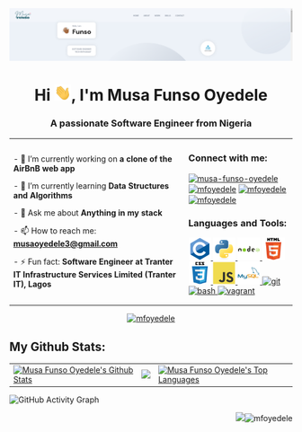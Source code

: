<!--![MasterHead](https://blog.bit.ai/wp-content/uploads/2018/09/How-to-Embed-GitHub-Gists-in-Your-Documents-Blog-Banner.png)-->
![alt text](https://github.com/mfoyedele/mfoyedele/blob/main/mfoprofile.png?raw=true)
<h1 align="center">Hi <img src="https://github.com/mfoyedele/mfoyedele/blob/main/wave.gif" width="30px">, I'm Musa Funso Oyedele</h1>
<h3 align="center">A passionate Software Engineer from Nigeria</h3>
<!--<img align= "right" alt="Coding" width="375" src="https://cdn.dribbble.com/users/1162077/screenshots/3848914/media/320984a9ca58b3c73274c9259ecf6de8.gif">-->

<table>
  <tr>
    <td>
      <p>- 🔭 I’m currently working on <b>a clone of the AirBnB web app</b></p>
      <p>- 🌱 I’m currently learning <b>Data Structures and Algorithms</b></p>
      <p>- 💬 Ask me about <b>Anything in my stack</b></p>
      <p>- 📫 How to reach me: <b><a href=mailto:musaoyedele3@gmail.com alt=email>musaoyedele3@gmail.com</a></b></p>
      <p>- ⚡ Fun fact: <b>Software Engineer at Tranter IT Infrastructure Services Limited (Tranter IT), Lagos</b></p>
    </td>
    <td>
      <h3 align="left">Connect with me:</h3>
      <p align="left">
      <a href="https://www.linkedin.com/in/musa-funso-oyedele-14b262195" target="blank"><img align="center" src="https://raw.githubusercontent.com/rahuldkjain/github-profile-readme-generator/master/src/images/icons/Social/linked-in-alt.svg" alt="musa-funso-oyedele" height="30" width="40" /></a>
      <a href="https://twitter.com/realfunso" target="blank"><img align="center" src="https://raw.githubusercontent.com/rahuldkjain/github-profile-readme-generator/master/src/images/icons/Social/twitter.svg" alt="mfoyedele" height="30" width="40" /></a>
      <a href="https://web.facebook.com/realfunso?_rdc=1&_rdr" target="blank"><img align="center" src="https://raw.githubusercontent.com/rahuldkjain/github-profile-readme-generator/master/src/images/icons/Social/facebook.svg" alt="mfoyedele" height="30" width="40" /></a>
      <a href="https://instagram.com/realfunso" target="blank"><img align="center" src="https://raw.githubusercontent.com/rahuldkjain/github-profile-readme-generator/master/src/images/icons/Social/instagram.svg" alt="mfoyedele" height="30" width="40" /></a>
      </p>
      <h3 align="left">Languages and Tools:</h3>
      <p align="left"> 
      <a href="https://www.cprogramming.com/" target="_blank" rel="noreferrer"> <img src="https://raw.githubusercontent.com/devicons/devicon/master/icons/c/c-original.svg" alt="c" width="40" height="40"/> </a>
      <a href="https://www.python.org" target="_blank" rel="noreferrer"> <img src="https://raw.githubusercontent.com/devicons/devicon/master/icons/python/python-original.svg" alt="python" width="40" height="40"/> </a> 
      <a href="https://nodejs.org" target="_blank" rel="noreferrer"> <img src="https://raw.githubusercontent.com/devicons/devicon/master/icons/nodejs/nodejs-original-wordmark.svg" alt="nodejs" width="40" height="40"/> </a> 
      <a href="https://www.w3.org/html/" target="_blank" rel="noreferrer"> <img src="https://raw.githubusercontent.com/devicons/devicon/master/icons/html5/html5-original-wordmark.svg" alt="html5" width="40" height="40"/> </a> 
      <a href="https://www.w3schools.com/css/" target="_blank" rel="noreferrer"> <img src="https://raw.githubusercontent.com/devicons/devicon/master/icons/css3/css3-original-wordmark.svg" alt="css3" width="40" height="40"/> </a> 
      <a href="https://developer.mozilla.org/en-US/docs/Web/JavaScript" target="_blank" rel="noreferrer"> <img src="https://raw.githubusercontent.com/devicons/devicon/master/icons/javascript/javascript-original.svg" alt="javascript" width="40" height="40"/> </a> 
      <a href="https://www.mysql.com/" target="_blank" rel="noreferrer"> <img src="https://raw.githubusercontent.com/devicons/devicon/master/icons/mysql/mysql-original-wordmark.svg" alt="mysql" width="40" height="40"/> </a> 
      <a href="https://git-scm.com/" target="_blank" rel="noreferrer"> <img src="https://www.vectorlogo.zone/logos/git-scm/git-scm-icon.svg" alt="git" width="40" height="40"/> </a>
      <a href="https://www.gnu.org/software/bash/" target="_blank" rel="noreferrer"> <img src="https://www.vectorlogo.zone/logos/gnu_bash/gnu_bash-icon.svg" alt="bash" width="40" height="40"/> </a>  
      <a href="https://www.vagrantup.com/" target="_blank" rel="noreferrer"> <img src="https://www.vectorlogo.zone/logos/vagrantup/vagrantup-icon.svg" alt="vagrant" width="40" height="40"/> </a> 
      </p>    
    </td>
  </tr>
</table>

<p align="center"> <a href="https://twitter.com/mfoyedele" target="blank"><img src="https://img.shields.io/twitter/follow/mfoyedele?logo=twitter&style=for-the-badge" alt="mfoyedele" /></a> </p>

## My Github Stats:

<table>
  <tr>
    <td>
       <a href="https://github.com/mfoyedele"><img alt="Musa Funso Oyedele's Github Stats" src="https://github-readme-stats.vercel.app/api?username=mfoyedele&show_icons=true&count_private=true&theme=react&hide_border=true&bg_color=1d2a3a" /></a>
    </td>
    <td>      
       <a href="http://www.github.com/mfoyedele"><img src="https://github-readme-streak-stats.herokuapp.com/?user=mfoyedele&stroke=ffffff&background=1d2a3a&ring=5BCDEC&fire=5BCDEC&currStreakNum=ffffff&currStreakLabel=5BCDEC&sideNums=ffffff&sideLabels=ffffff&dates=ffffff&hide_border=true" /></a>
    </td>
    <td>
      <a href="https://github.com/mfoyedele"><img alt="Musa Funso Oyedele's Top Languages" src="https://github-readme-stats.vercel.app/api/top-langs/?username=mfoyedele&langs_count=6&count_private=true&layout=compact&theme=react&hide_border=true&bg_color=1d2a3a"/></a>
    </td>
  </tr>
</table>

![GitHub Activity Graph](https://activity-graph.herokuapp.com/graph?username=mfoyedele&bg_color=1d2a3a&color=5BCDEC&line=5BCDEC&point=FFFFFF&hide_border=true)

<p align="right"> <img src="https://media.giphy.com/media/WUlplcMpOCEmTGBtBW/giphy.gif" width="30"><img src="https://komarev.com/ghpvc/?username=mfoyedele&label=Profile%20views&color=0e75b6&style=flat" alt="mfoyedele" /> </p>


<!--
<p><img align="left" src="https://github-readme-stats.vercel.app/api/top-langs?username=mfoyedele&show_icons=true&locale=en&layout=compact" alt="mfoyedele" /></p>
<p>&nbsp;<img align="center" src="https://github-readme-stats.vercel.app/api?username=mfoyedele&show_icons=true&locale=en" alt="mfoyedele" /></p>
<p><img align="center" src="https://github-readme-streak-stats.herokuapp.com/?user=mfoyedele&" alt="mfoyedele" /></p>
-->

<!--<p align="left"> <a href="https://github.com/ryo-ma/github-profile-trophy"><img src="https://github-profile-trophy.vercel.app/?username=mfoyedele" alt="mfoyedele" /></a> </p>-->
